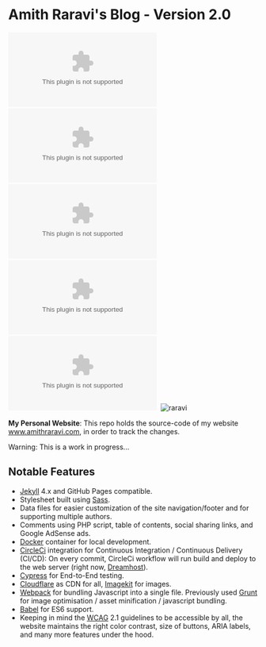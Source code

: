 # Amith Raravi's Blog - Version 2.0

![raravi](https://img.shields.io/github/license/raravi/amithraravi2.com)&nbsp;&nbsp;![raravi](https://img.shields.io/github/package-json/v/raravi/amithraravi2.com)&nbsp;&nbsp;![raravi](https://img.shields.io/circleci/build/github/raravi/amithraravi2.com)&nbsp;&nbsp;![raravi](https://img.shields.io/depfu/raravi/amithraravi2.com)&nbsp;&nbsp;![raravi](https://img.shields.io/github/last-commit/raravi/amithraravi2.com)&nbsp;&nbsp;![raravi](https://img.shields.io/website?url=https%3A%2F%2Fwww.amithraravi.com)

**My Personal Website**: This repo holds the source-code of my website www.amithraravi.com, in order to track the changes.

Warning: This is a work in progress...

## Notable Features

* [Jekyll](https://github.com/jekyll/jekyll) 4.x and GitHub Pages compatible.
* Stylesheet built using [Sass](https://sass-lang.com/).
* Data files for easier customization of the site navigation/footer and for supporting multiple authors.
* Comments using PHP script, table of contents, social sharing links, and Google AdSense ads.
* [Docker](https://www.docker.com/) container for local development.
* [CircleCi](https://circleci.com/) integration for Continuous Integration / Continuous Delivery (CI/CD): On every commit, CircleCi workflow will run build and deploy to the web server (right now, [Dreamhost](https://www.dreamhost.com/)).
* [Cypress](https://www.cypress.io/) for End-to-End testing.
* [Cloudflare](https://www.cloudflare.com/) as CDN for all, [Imagekit](https://imagekit.io/) for images.
* [Webpack](https://github.com/webpack/webpack) for bundling Javascript into a single file. Previously used [Grunt](https://github.com/gruntjs/grunt) for image optimisation / asset minification / javascript bundling.
* [Babel](https://github.com/babel/babel) for ES6 support.
* Keeping in mind the [WCAG](https://www.w3.org/WAI/tips/) 2.1 guidelines to be accessible by all, the website maintains the right color contrast, size of buttons, ARIA labels, and many more features under the hood.
